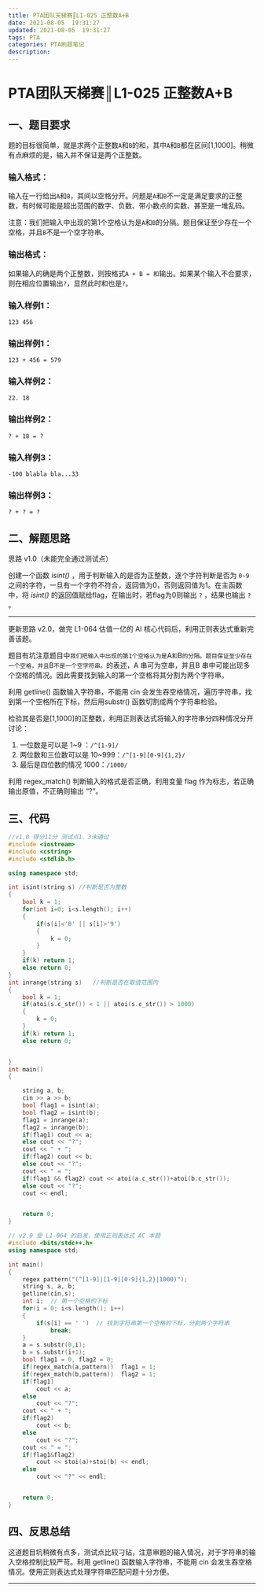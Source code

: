 ```yaml
---
title: PTA团队天梯赛║L1-025 正整数A+B
date: 2021-08-05  19:31:27
updated: 2021-08-05  19:31:27
tags: PTA
categories: PTA刷题笔记
description:
---
```


# PTA团队天梯赛║L1-025 **正整数A+B** 

## 一、题目要求

题的目标很简单，就是求两个正整数`A`和`B`的和，其中`A`和`B`都在区间[1,1000]。稍微有点麻烦的是，输入并不保证是两个正整数。

### 输入格式：

输入在一行给出`A`和`B`，其间以空格分开。问题是`A`和`B`不一定是满足要求的正整数，有时候可能是超出范围的数字、负数、带小数点的实数、甚至是一堆乱码。

注意：我们把输入中出现的第1个空格认为是`A`和`B`的分隔。题目保证至少存在一个空格，并且`B`不是一个空字符串。

### 输出格式：

如果输入的确是两个正整数，则按格式`A + B = 和`输出。如果某个输入不合要求，则在相应位置输出`?`，显然此时和也是`?`。

### 输入样例1：

```in
123 456
```

### 输出样例1：

```out
123 + 456 = 579
```

### 输入样例2：

```
22. 18
```

### 输出样例2：

```
? + 18 = ?
```

### 输入样例3：

```
-100 blabla bla...33
```

### 输出样例3：

```
? + ? = ?
```

## 二、解题思路

思路 v1.0（未能完全通过测试点）

创建一个函数 *isint()* ，用于判断输入的是否为正整数，逐个字符判断是否为 `0~9` 之间的字符，一旦有一个字符不符合，返回值为0，否则返回值为1。在主函数中，将 *isint()* 的返回值赋给flag，在输出时，若flag为0则输出 `?` ，结果也输出 `?` 。

---

更新思路 v2.0，做完 L1-064 估值一亿的 AI 核心代码后，利用正则表达式重新完善该题。

题目有坑注意题目中`我们把输入中出现的第1个空格认为是`A`和`B`的分隔。题目保证至少存在一个空格，并且`B`不是一个空字符串。`的表述，A 串可为空串，并且B 串中可能出现多个空格的情况。因此需要找到输入的第一个空格将其分割为两个字符串。

利用 getline() 函数输入字符串，不能用 cin 会发生吞空格情况，遍历字符串，找到第一个空格所在下标，然后用substr() 函数切割成两个字符串检验。

检验其是否是[1,1000]的正整数，利用正则表达式将输入的字符串分四种情况分开讨论：

1. 一位数是可以是 1~9 ：`/^[1-9]/`
2. 两位数和三位数可以是 10~999：`/^[1-9][0-9]{1,2}/`
3. 最后是四位数的情况 1000：`/1000/`

利用 regex_match() 判断输入的格式是否正确，利用变量 flag 作为标志，若正确输出原值，不正确则输出 “?”。

## 三、代码

```cpp
//v1.0 得分11分 测试点1、3未通过
#include <iostream>
#include <cstring>
#include <stdlib.h>

using namespace std;

int isint(string s) //判断是否为整数
{
    bool k = 1;
    for(int i=0; i<s.length(); i++)
    {
        if(s[i]<'0' || s[i]>'9')
        {
            k = 0;
        }
    }
    if(k) return 1;
    else return 0;
}
int inrange(string s)   //判断是否在取值范围内
{
    bool k = 1;
    if(atoi(s.c_str()) < 1 || atoi(s.c_str()) > 1000)
    {
        k = 0;
    }
    if(k) return 1;
    else return 0;


}
int main()
{

    string a, b;
    cin >> a >> b;
    bool flag1 = isint(a);
    bool flag2 = isint(b);
    flag1 = inrange(a);
    flag2 = inrange(b);
    if(flag1) cout << a;
    else cout << "?";
    cout << " + ";
    if(flag2) cout << b;
    else cout << "?";
    cout << " = ";
    if(flag1 && flag2) cout << atoi(a.c_str())+atoi(b.c_str());
    else cout << "?";
    cout << endl;


    return 0;
}

```

```cpp
// v2.0 受 L1-064 的启发，使用正则表达式 AC 本题
#include <bits/stdc++.h>
using namespace std;

int main()
{
    regex pattern("(^[1-9]|[1-9][0-9]{1,2}|1000)");
    string s, a, b;
    getline(cin,s);
    int i;  // 第一个空格的下标
    for(i = 0; i<s.length(); i++)
    {
        if(s[i] == ' ')  // 找到字符串第一个空格的下标，分割两个字符串
            break;
    }
    a = s.substr(0,i);
    b = s.substr(i+1);
    bool flag1 = 0, flag2 = 0;
    if(regex_match(a,pattern))  flag1 = 1;
    if(regex_match(b,pattern))  flag2 = 1;
    if(flag1)
        cout << a;
    else
        cout << "?";
    cout << " + ";
    if(flag2)
        cout << b;
    else
        cout << "?";
    cout << " = ";
    if(flag1&flag2)
        cout << stoi(a)+stoi(b) << endl;
    else
        cout << "?" << endl;


    return 0;
}
```

## 四、反思总结

这道题目坑稍微有点多，测试点比较刁钻，注意审题的输入情况，对于字符串的输入空格控制比较严苛。利用 getline() 函数输入字符串，不能用 cin 会发生吞空格情况。使用正则表达式处理字符串匹配问题十分方便。

---

# 